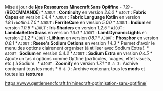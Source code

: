 Mise à jour de **Nos Ressources Minecraft Sans Optifine** - *1.19* - (__RECOMMANDÉ__)
	* `AJOUT` : **Continuity** en version *2.0.0*
	* `AJOUT` : **Fabric Capes** en version *1.4.4*
	* `AJOUT` : **Fabric Language Kotlin** en version *1.8.1+kotlin.1.7.0*
	* `AJOUT` : **FerriteCore** en version *5.0.0*
	* `AJOUT` : **Indium** en version *1.0.6*
	* `AJOUT` : **Iris Shaders** en version *1.2.5*
	* `AJOUT` : **LambdaBetterGrass** en version *1.3.0*
	* `AJOUT` : **LambDynamicLights** en version *2.1.2*
	* `AJOUT` : **Lithium** en version *0.8.1*
	* `AJOUT` : **Phosphor** en version *0.8.1*
	* `AJOUT` : **Reese's Sodium Options** en version *1.4.3*
    	* Permet d'avoir le menu des options clairement organiser (à utiliser avec Sodium Extra !)
	* `AJOUT` : **Sodium** en version *0.4.2*
	* `AJOUT` : **Sodium Extra** en version *0.4.5*
    	* Ajoute un tas d'options comme Optfine (particules, nuages, effet visuels, etc.) à Sodium !
	* `AJOUT` : **Zoomify** en version *1.7.1*
	* `M à J` : Archive contenant tous les mods
	* `M à J` : Archive contenant tous les **mods** et toutes les **textures**

https://www.gentlemenofcraft.fr/minecraft-optimisation-sans-optifine/
